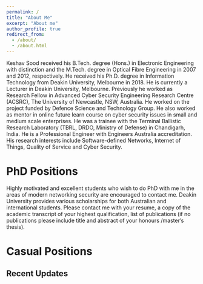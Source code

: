 ```yaml
---
permalink: /
title: "About Me"
excerpt: "About me"
author_profile: true
redirect_from: 
  - /about/
  - /about.html
---
```


Keshav Sood received his B.Tech. degree (Hons.) in Electronic Engineering with distinction and the M.Tech. degree in Optical Fibre Engineering in 2007 and 2012, respectively. He received his Ph.D. degree in Information Technology from Deakin University, Melbourne in 2018. He is currently a Lecturer in Deakin University, Melbourne. Previously he worked as Research Fellow in Advanced Cyber Security Engineering Research Centre (ACSRC), The University of Newcastle, NSW, Australia. He worked on the project funded by Defence Science and Technology Group. He also worked as mentor in online future learn course on cyber security issues in small and medium scale enterprises. He was a trainee with the Terminal Ballistic Research Laboratory (TBRL, DRDO, Ministry of Defense) in Chandigarh, India. He is a Professional Engineer with Engineers Australia accreditation. His research interests include Software-defined Networks, Internet of Things, Quality of Service and Cyber Security.


PhD Positions
======
Highly motivated and excellent students who wish to do PhD with me in the areas of modern networking security are encouraged to contact me. Deakin University provides various scholarships for both Australian and international students. Please contact me with your resume, a copy of the academic transcript of your highest qualification, list of publications (if no publications please include title and abstract of your honours /master’s thesis). 

Casual Positions
======


Recent Updates
------
